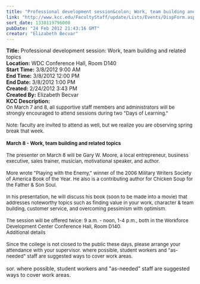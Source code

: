 ```yaml
---
title: "Professional development session&colon; Work, team building and related topics"
link: "http://www.kcc.edu/FacultyStaff/update/Lists/Events/DispForm.aspx?ID=233"
sort_date: 1330119796000
pubDate: "24 Feb 2012 21:43:16 GMT"
creator: "Elizabeth Becvar"
---
```


<div><b>Title:</b> Professional development session: Work, team building and related topics</div>
<div><b>Location:</b> WDC Conference Hall, Room D140</div>
<div><b>Start Time:</b> 3/8/2012 9:00 AM</div>
<div><b>End Time:</b> 3/8/2012 12:00 PM</div>
<div><b>End Date:</b> 3/8/2012 1:00 PM</div>
<div><b>Created:</b> 2/24/2012 3:43 PM</div>
<div><b>Created By:</b> Elizabeth Becvar</div>
<div><b>KCC Description:</b> <div class=ExternalClass2B84889BEFC94DC3BA0AB25126C06AD2>
<div><font size=2>On March 7 and 8, all supportive staff members and administrators will be strongly encouraged to attend sessions during two &quot;Days of Learning.&quot;<br> <br>Note: faculty are invited to attend as well, but we realize you are observing spring break that week. <br></font></div>
<div><font size=2></font> </div>
<div><font size=2><strong>March 8 - Work, team building and related topics<br></strong> <br>The presenter on March 8 will be Gary W. Moore, a local entrepreneur, business executive, sales trainer, musician, motivational speaker, and author. <br> <br>More wrote &quot;Playing with the Enemy,&quot; winner of the 2006 Military Writers Society of America Book of the Year. He also is a contributing author for Chicken Soup for the Father &amp; Son Soul. <br> <br>In his presentation, he will discuss his book (soon to be made into a movie) that addresses noteworthy topics such as finding value in your work, character &amp; team building, customer service, and overcoming pessimism with optimism. <br> <br>The session will be offered twice: 9 a.m. - noon, 1-4 p.m., both in the Workforce Development Center Conference Hall, Room D140.  </font></div>
<div><font size=2>Additional details<br> <br>Since the college is not closed to the public these days, please arrange your attendance with your supervisor. where possible, student workers and &quot;as-needed&quot; staff are suggested ways to cover work areas.  </font></div>
<div><font size=2></font> </div></div></div>
sor. where possible, student workers and &quot;as-needed&quot; staff are suggested ways to cover work areas.  </font></div>
<div><font size=2></font> </div></div></div></div></div>
